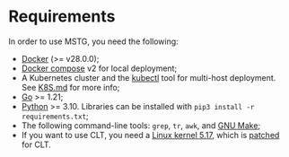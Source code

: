 # Requirements

In order to use MSTG, you need the following:
- [Docker](https://docs.docker.com/get-docker/) (>= v28.0.0);
- [Docker compose](https://docs.docker.com/compose/) v2 for local deployment;
- A Kubernetes cluster and the [kubectl](https://kubernetes.io/docs/tasks/tools/#kubectl) tool for multi-host deployment. See [K8S.md](./K8S.md) for more info;
- [Go](https://go.dev/) >= 1.21;
- [Python](https://www.python.org/) >= 3.10. Libraries can be installed with `pip3 install -r requirements.txt`;
- The following command-line tools: `grep`, `tr`, `awk`, and [GNU Make](https://www.gnu.org/software/make/);
- If you want to use CLT, you need a [Linux kernel 5.17](https://github.com/torvalds/linux/releases/tag/v5.17), which is [patched](https://github.com/Advanced-Observability/cross-layer-telemetry) for CLT.
